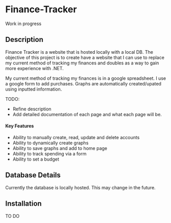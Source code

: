 # Finance-Tracker
Work in progress

## Description
Finance Tracker is a website that is hosted locally with a local DB. The objective of this project is to create have a website that I can use to replace my current method of tracking my finances and doubles as a way to gain more experience with .NET.

My current method of tracking my finances is in a google spreadsheet. I use a google form to add purchases. Graphs are automatically created/upated using inputted information.

TODO: 
- Refine description
- Add detailed documentation of each page and what each page will be.

#### Key Features
- Ability to manually create, read, update and delete accounts
- Ability to dynamically create graphs
- Ability to save graphs and add to home page
- Ability to track spending via a form
- Ability to set a budget

## Database Details
Currently the database is locally hosted. This may change in the future.

## Installation
TO DO